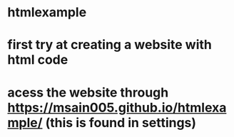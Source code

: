 # htmlexample
# first try at creating a website with html code
# acess the website through https://msain005.github.io/htmlexample/ (this is found in settings)
